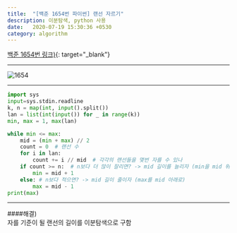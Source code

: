 ```yaml
---
title:  "[백준 1654번 파이썬] 랜선 자르기"
description: 이분탐색, python 사용
date:   2020-07-19 15:30:36 +0530
category: algorithm
---
```


[백준 1654번 링크)](https://www.acmicpc.net/problem/1654){: target="_blank"}  
***  
![1654](https://user-images.githubusercontent.com/26339800/87868824-00641f00-c9d5-11ea-82d4-0fefeb2c3cc7.JPG)


***  
```python    
import sys
input=sys.stdin.readline
k, n = map(int, input().split())
lan = list(int(input()) for _ in range(k))
min, max = 1, max(lan)  

while min <= max:  
    mid = (min + max) // 2  
    count = 0  # 랜선 수
    for i in lan:
        count += i // mid  # 각각의 랜선들을 몇번 자를 수 있나
    if count >= n:  # n보다 더 많이 잘리면? -> mid 길이를 늘리자 (min을 mid 위로)
        min = mid + 1
    else: # n보다 적으면? -> mid 길이 줄이자 (max를 mid 아래로)
        max = mid - 1
print(max)  
```  
***  

####해결)  
자를 기준이 될 랜선의 길이를 이분탐색으로 구함

